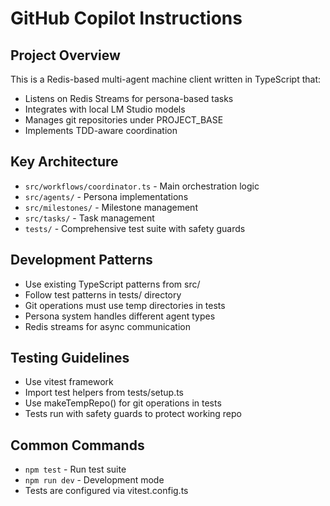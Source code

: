 # GitHub Copilot Instructions

## Project Overview

This is a Redis-based multi-agent machine client written in TypeScript that:

- Listens on Redis Streams for persona-based tasks
- Integrates with local LM Studio models
- Manages git repositories under PROJECT_BASE
- Implements TDD-aware coordination

## Key Architecture

- `src/workflows/coordinator.ts` - Main orchestration logic
- `src/agents/` - Persona implementations
- `src/milestones/` - Milestone management
- `src/tasks/` - Task management
- `tests/` - Comprehensive test suite with safety guards

## Development Patterns

- Use existing TypeScript patterns from src/
- Follow test patterns in tests/ directory
- Git operations must use temp directories in tests
- Persona system handles different agent types
- Redis streams for async communication

## Testing Guidelines

- Use vitest framework
- Import test helpers from tests/setup.ts
- Use makeTempRepo() for git operations in tests
- Tests run with safety guards to protect working repo

## Common Commands

- `npm test` - Run test suite
- `npm run dev` - Development mode
- Tests are configured via vitest.config.ts
